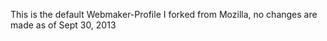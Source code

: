 This is the default Webmaker-Profile I forked from Mozilla, no changes are made as of Sept 30, 2013
